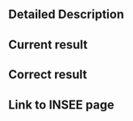 <!-- Provide a general summary of the issue in the Title above -->

## Detailed Description
<!-- Provide a detailed description of the change or addition you are proposing -->

## Current result
<!-- Please provide a grep result of the example town(s) with issue(s) -->

## Correct result
<!-- Please provide the awaited result for the given town(s) -->

## Link to INSEE page
<!-- Link to the relevant page: http://www.insee.fr/fr/methodes/nomenclatures/cog/fichecommunale.asp?codedep={DEP}&codecom={COM} -->

